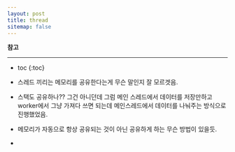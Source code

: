 ```yaml
---
layout: post
title: thread
sitemap: false
---
```


**참고**  
* * *  

* toc
{:toc}

* 스레드 끼리는 메모리를 공유한다는게 무슨 말인지 잘 모르겟음.
* 스택도 공유하나?? 그건 아니던데 그럼 메인 스레드에서 데이터를 저장만하고 worker에서 그냥 가져다 쓰면 되는데 메인스레드에서 데이터를 나눠주는 방식으로 진행했었음.
* 메모리가 자동으로 항상 공유되는 것이 아닌 공유하게 하는 무슨 방법이 있을듯.
* 